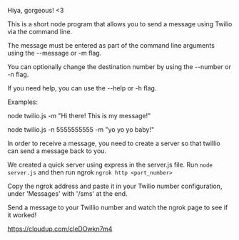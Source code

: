 Hiya, gorgeous! <3

This is a short node program that allows you to send a message using Twilio via the command line.

The message must be entered as part of the command line arguments using the --message or -m flag.

You can optionally change the destination number by using the --number or -n flag.

If you need help, you can use the --help or -h flag.


Examples:

node twilio.js -m "Hi there! This is my message!"

node twilio.js -n 5555555555 -m "yo yo yo baby!"

In order to receive a message, you need to create a server so that twillio can send a message back to you.

We created a quick server using express in the server.js file. Run `node server.js` and then run ngrok `ngrok http <port_number>`

Copy the ngrok address and paste it in your Twilio number configuration, under 'Messages' with '/sms' at the end. 

Send a message to your Twillio number and watch the ngrok page to see if it worked!

https://cloudup.com/cleDOwkn7m4
